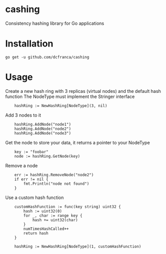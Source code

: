 # cashing

Consistency hashing library for Go applications

# Installation

```
go get -u github.com/dcfranca/cashing
```

# Usage

Create a new hash ring with 3 replicas (virtual nodes) and the default hash function
The NodeType must implement the Stringer interface

```
	hashRing := NewHashRing[NodeType](3, nil)
```

Add 3 nodes to it

```
	hashRing.AddNode("node1")
	hashRing.AddNode("node2")
	hashRing.AddNode("node3")
```

Get the node to store your data, it returns a pointer to your NodeType

```
	key := "foobar"
	node := hashRing.GetNode(key)
```

Remove a node

```
    err := hashRing.RemoveNode("node2")
    if err != nil {
        fmt.Println("node not found")
    }
```

Use a custom hash function

```
	customHashFunction := func(key string) uint32 {
		hash := uint32(0)
		for _, char := range key {
			hash += uint32(char)
		}
		numTimesHashCalled++
		return hash
	}

	hashRing := NewHashRing[NodeType](1, customHashFunction)
```
